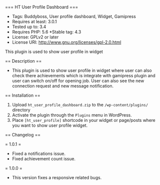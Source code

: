 === HT User Profile Dashboard ===

* Tags: Buddyboss, User profile dashboard, Widget, Gamipress
* Requires at least: 3.0.1
* Tested up to: 3.4
* Requires PHP: 5.6
 *Stable tag: 4.3
* License: GPLv2 or later
* License URI: http://www.gnu.org/licenses/gpl-2.0.html

This plugin is used to show user profile in widget

== Description ==
* This plugin is used to show user profile in widget where user can also check there achievements which is integrate with gamipress plugin and user can switch on/off for opening job. User can also see the new connection request and new message notification.

== Installation ==
1. Upload `ht_user_profile_dashboard.zip` to the `/wp-content/plugins/` directory
2. Activate the plugin through the `Plugins` menu in WordPress.
3. Place `[ht_user_profile]` shortcode in your widget or page/posts where you want to show user profile widget.

== Changelog ==

= 1.0.1 =
* Fixed a notifications issue.
* Fixed achievement count issue.

= 1.0.0 =
* This version fixes a responsive related bugs.
